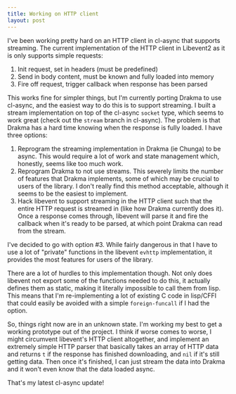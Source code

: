 ```yaml
---
title: Working on HTTP client
layout: post
---
```


I've been working pretty hard on an HTTP client in cl-async that supports
streaming. The current implementation of the HTTP client in Libevent2 as it is
only supports simple requests:

 1. Init request, set in headers (must be predefined)
 2. Send in body content, must be known and fully loaded into memory
 3. Fire off request, trigger callback when response has been parsed

This works fine for simpler things, but I'm currently porting Drakma to use
cl-async, and the easiest way to do this is to support streaming. I built a
stream implementation on top of the cl-async `socket` type, which seems to work
great (check out the `stream` branch in cl-async). The problem is that Drakma
has a hard time knowing when the response is fully loaded. I have three options:

 1. Reprogram the streaming implementation in Drakma (ie Chunga) to be async.
 This would require a lot of work and state management which, honestly, seems
 like too much work.
 2. Reprogram Drakma to not use streams. This severely limits the number of
 features that Drakma implements, some of which may be crucial to users of the
 library. I don't really find this method acceptable, although it seems to be 
 the easiest to implement.
 3. Hack libevent to support streaming in the HTTP client such that the entire
 HTTP request is streamed in (like how Drakma currently does it). Once a
 response comes through, libevent will parse it and fire the callback when it's
 ready to be parsed, at which point Drakma can read from the stream.

I've decided to go with option #3. While fairly dangerous in that I have to
use a lot of "private" functions in the libevent `evhttp` implementation, it
provides the most features for users of the library.

There are a lot of hurdles to this implementation though. Not only does
libevent not export some of the functions needed to do this, it actually
defines them as static, making it literally impossible to call them from lisp.
This means that I'm re-implementing a lot of existing C code in lisp/CFFI that
could easily be avoided with a simple `foreign-funcall` if I had the option.

So, things right now are in an unknown state. I'm working my best to get a
working prototype out of the project. I think if worse comes to worse, I might
circumvent libevent's HTTP client altogether, and implement an extremely simple
HTTP parser that basically takes an array of HTTP data and returns `t` if the
response has finished downloading, and `nil` if it's still getting data. Then
once it's finished, I can just stream the data into Drakma and it won't even
know that the data loaded async.

That's my latest cl-async update!
